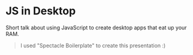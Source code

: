 # JS in Desktop

Short talk about using JavaScript to create desktop apps that eat up your RAM.

> I used "Spectacle Boilerplate" to create this presentation :)
